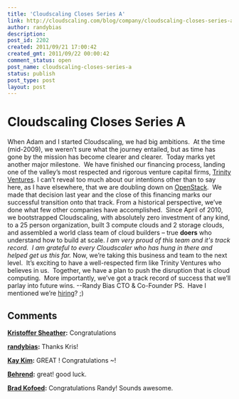 ```yaml
---
title: 'Cloudscaling Closes Series A'
link: http://cloudscaling.com/blog/company/cloudscaling-closes-series-a/
author: randybias
description: 
post_id: 2202
created: 2011/09/21 17:00:42
created_gmt: 2011/09/22 00:00:42
comment_status: open
post_name: cloudscaling-closes-series-a
status: publish
post_type: post
layout: post
---
```


# Cloudscaling Closes Series A

When Adam and I started Cloudscaling, we had big ambitions.  At the time (mid-2009), we weren’t sure what the journey entailed, but as time has gone by the mission has become clearer and clearer.  Today marks yet another major milestone.  We have finished our financing process, landing one of the valley’s most respected and rigorous venture capital firms, [Trinity Ventures](http://trinityventures.com/). I can’t reveal too much about our intentions other than to say here, as I have elsewhere, that we are doubling down on [OpenStack](http://openstack.org).  We made that decision last year and the close of this financing marks our successful transition onto that track. From a historical perspective, we’ve done what few other companies have accomplished.  Since April of 2010, we bootstrapped Cloudscaling, with absolutely zero investment of any kind, to a 25 person organization, built 3 compute clouds and 2 storage clouds, and assembled a world class team of cloud builders – true **doers** who understand how to build at scale. _I am very proud of this team and it's track record.  I am grateful to every Cloudscaler who has hung in there and helped get us this far._ Now, we’re taking this business and team to the next level.  It’s exciting to have a well-respected firm like Trinity Ventures who believes in us.  Together, we have a plan to push the disruption that is cloud computing.  More importantly, we’ve got a track record of success that we’ll parlay into future wins. \--Randy Bias CTO & Co-Founder PS.  Have I mentioned we’re [hiring](/company/careers.html)? ;)

## Comments

**[Kristoffer Sheather](#3066 "2011-09-21 17:02:00"):** Congratulations

**[randybias](#3067 "2011-09-21 17:04:00"):** Thanks Kris!

**[Kay Kim](#3068 "2011-09-21 17:36:00"):** GREAT ! Congratulations ~!

**[Behrend](#3069 "2011-09-22 08:06:00"):** great! good luck.

**[Brad Kofoed](#3070 "2011-09-22 10:52:00"):** Congratulations Randy! Sounds awesome.


